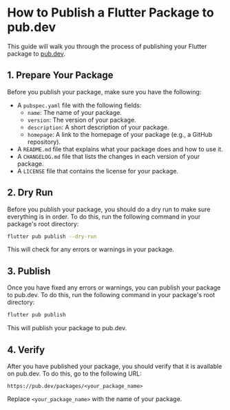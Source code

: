 # How to Publish a Flutter Package to pub.dev

This guide will walk you through the process of publishing your Flutter package to [pub.dev](https://pub.dev/).

## 1. Prepare Your Package

Before you publish your package, make sure you have the following:

*   A `pubspec.yaml` file with the following fields:
    *   `name`: The name of your package.
    *   `version`: The version of your package.
    *   `description`: A short description of your package.
    *   `homepage`: A link to the homepage of your package (e.g., a GitHub repository).
*   A `README.md` file that explains what your package does and how to use it.
*   A `CHANGELOG.md` file that lists the changes in each version of your package.
*   A `LICENSE` file that contains the license for your package.

## 2. Dry Run

Before you publish your package, you should do a dry run to make sure everything is in order. To do this, run the following command in your package's root directory:

```bash
flutter pub publish --dry-run
```

This will check for any errors or warnings in your package.

## 3. Publish

Once you have fixed any errors or warnings, you can publish your package to pub.dev. To do this, run the following command in your package's root directory:

```bash
flutter pub publish
```

This will publish your package to pub.dev.

## 4. Verify

After you have published your package, you should verify that it is available on pub.dev. To do this, go to the following URL:

```
https://pub.dev/packages/<your_package_name>
```

Replace `<your_package_name>` with the name of your package.

